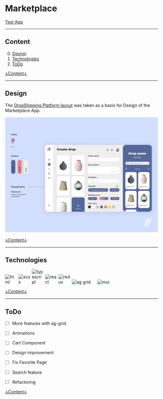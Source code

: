 # Marketplace

<a href="https://mordvintsevmv.github.io/marketplace" target="_blank">Test App</a>

---

## <a name="content">Content</a>

0. [Design](#layout)
1. [Technologies](#technologies)
1. [ToDo](#todo)

[🔝Content🔝](#content)

---

## <a name="layout">Design</a>

The <a href="https://dribbble.com/shots/16007150-Drop-Shipping-Platform">DropShipping Platform layout</a> 
was taken as a basis for Design of the Marketplace App.

![layout](readme-img/layout.png)

[🔝Content🔝](#content)

---

## <a name="technologies">Technologies</a>

<img style="display: inline-block" src="https://upload.wikimedia.org/wikipedia/commons/thumb/6/61/HTML5_logo_and_wordmark.svg/1024px-HTML5_logo_and_wordmark.svg.png?20170517184425" width="40" alt="html"/>
<img style="display: inline-block" src="https://1000logos.net/wp-content/uploads/2020/08/Sass-Logo-1024x640.png" width="40" alt="scss"/>
<img style="display: inline-block" src="https://www.svgrepo.com/show/303600/typescript-logo.svg" width="40" alt="typescript"/>
<img style="display: inline-block" src="https://www.vectorlogo.zone/logos/reactjs/reactjs-icon.svg" width="40" alt="react"/>
<img style="display: inline-block" src="https://cdn.icon-icons.com/icons2/2415/PNG/512/redux_original_logo_icon_146365.png" width="40" alt="redux"/>
<img style="display: inline-block" src="https://blog.ag-grid.com/content/images/2021/02/new-logo-1.png" width="80" alt="ag grid"/>
<img style="display: inline-block" src="https://mui.com/static/logo.png" width="40" alt="mui"/>

[🔝Content🔝](#content)

---

## <a name="todo">ToDo</a>

- [ ] More features with ag-grid

- [ ] Animations

- [ ] Cart Component

- [ ] Design improvement

- [ ] Fix Favorite Page 

- [ ] Search feature

- [ ] Refactoring 

[🔝Content🔝](#content)
